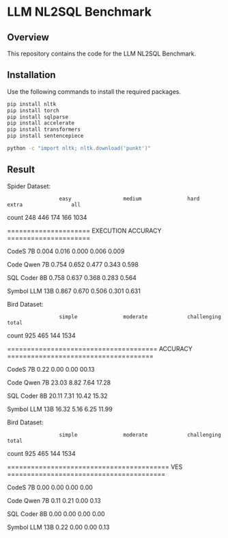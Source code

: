 # LLM NL2SQL Benchmark

## Overview

This repository contains the code for the LLM NL2SQL Benchmark. 

## Installation

Use the following commands to install the required packages.

```sh
pip install nltk
pip install torch
pip install sqlparse
pip install accelerate
pip install transformers
pip install sentencepiece

python -c "import nltk; nltk.download('punkt')"
```

## Result

Spider Dataset:

                     easy                 medium               hard                 extra                all     
                     
count                248                  446                  174                  166                  1034        

=====================   EXECUTION ACCURACY     =====================

CodeS 7B             0.004                0.016                0.000                0.006                0.009

Code Qwen 7B         0.754                0.652                0.477                0.343                0.598

SQL Coder 8B         0.758                0.637                0.368                0.283                0.564

Symbol LLM 13B       0.867                0.670                0.506                0.301                0.631


Bird Dataset:

                     simple               moderate             challenging          total               
                     
count                925                  465                  144                  1534                

======================================    ACCURACY    =====================================

CodeS 7B             0.22                 0.00                 0.00                 00.13

Code Qwen 7B         23.03                8.82                 7.64                 17.28

SQL Coder 8B         20.11                7.31                 10.42                15.32

Symbol LLM 13B       16.32                5.16                 6.25                 11.99


Bird Dataset:

                     simple               moderate             challenging          total              
                     
count                925                  465                  144                  1534               

=========================================    VES   ========================================

CodeS 7B             0.00                 0.00                 0.00                 0.00

Code Qwen 7B         0.11                 0.21                 0.00                 0.13

SQL Coder 8B         0.00                 0.00                 0.00                 0.00

Symbol LLM 13B       0.22                 0.00                 0.00                 0.13
